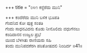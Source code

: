 +++
title = "೦೪೧ ಕನ್ದೆರೆದು ಮುನಿ"

+++
ಕಂದೆರೆದು ಮುನಿ ಬಳಿಕ ಭೂಪತಿ   
ಗೆಂದನಿದ ಕೋ ಪುತ್ರ ಸಂತತಿ   
ಗೆಂದು ಸಾಧನವಿದನು ಕೊಡು ನೀನೊಲಿದು ವಧುಗೆನಲು   
ಕಂದಿದಾನನ ಉಜ್ವಲ ಪ್ರಭೆ  
ಯಿಂದ ಬೆಳಗಿತು ರಾಣಿಯರು ಸಹಿ  
ತಂದು ಮುನಿಪದಕೆರಗಿ ಪರಿತೋಷದಲಿ ನಿಂದಿರ್ದ     ॥41॥